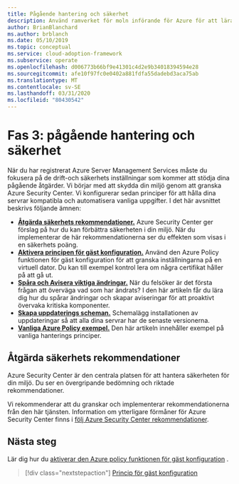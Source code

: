 ```yaml
---
title: Pågående hantering och säkerhet
description: Använd ramverket för moln införande för Azure för att lära dig att fokusera på de drift-och säkerhetskonfigurationer som kommer att stödja dina pågående åtgärder.
author: BrianBlanchard
ms.author: brblanch
ms.date: 05/10/2019
ms.topic: conceptual
ms.service: cloud-adoption-framework
ms.subservice: operate
ms.openlocfilehash: d006773b66bf9e41301c4d2e9b34018394594e28
ms.sourcegitcommit: afe10f97fc0e0402a881fdfa55dadebd3aca75ab
ms.translationtype: MT
ms.contentlocale: sv-SE
ms.lasthandoff: 03/31/2020
ms.locfileid: "80430542"
---
```

# <a name="phase-3-ongoing-management-and-security"></a>Fas 3: pågående hantering och säkerhet

När du har registrerat Azure Server Management Services måste du fokusera på de drift-och säkerhets inställningar som kommer att stödja dina pågående åtgärder. Vi börjar med att skydda din miljö genom att granska Azure Security Center. Vi konfigurerar sedan principer för att hålla dina servrar kompatibla och automatisera vanliga uppgifter. I det här avsnittet beskrivs följande ämnen:

- **[Åtgärda säkerhets rekommendationer.](#address-security-recommendations)** Azure Security Center ger förslag på hur du kan förbättra säkerheten i din miljö. När du implementerar de här rekommendationerna ser du effekten som visas i en säkerhets poäng.
- **[Aktivera principen för gäst konfiguration.](./guest-configuration-policy.md)** Använd den Azure Policy funktionen för gäst konfiguration för att granska inställningarna på en virtuell dator. Du kan till exempel kontrol lera om några certifikat håller på att gå ut.
- **[Spåra och Avisera viktiga ändringar.](./enable-tracking-alerting.md)** När du felsöker är det första frågan att överväga vad som har ändrats? I den här artikeln får du lära dig hur du spårar ändringar och skapar aviseringar för att proaktivt övervaka kritiska komponenter.
- **[Skapa uppdaterings scheman.](./update-schedules.md)** Schemalägg installationen av uppdateringar så att alla dina servrar har de senaste versionerna.
- **[Vanliga Azure Policy exempel.](./common-policies.md)** Den här artikeln innehåller exempel på vanliga hanterings principer.

## <a name="address-security-recommendations"></a>Åtgärda säkerhets rekommendationer

Azure Security Center är den centrala platsen för att hantera säkerheten för din miljö. Du ser en övergripande bedömning och riktade rekommendationer.

Vi rekommenderar att du granskar och implementerar rekommendationerna från den här tjänsten. Information om ytterligare förmåner för Azure Security Center finns i [följ Azure Security Center rekommendationer](https://docs.microsoft.com/azure/migrate/migrate-best-practices-security-management#best-practice-follow-azure-security-center-recommendations).

## <a name="next-steps"></a>Nästa steg

Lär dig hur du [aktiverar den Azure policy funktionen för gäst konfiguration](./guest-configuration-policy.md) .

> [!div class="nextstepaction"]
> [Princip för gäst konfiguration](./guest-configuration-policy.md)
